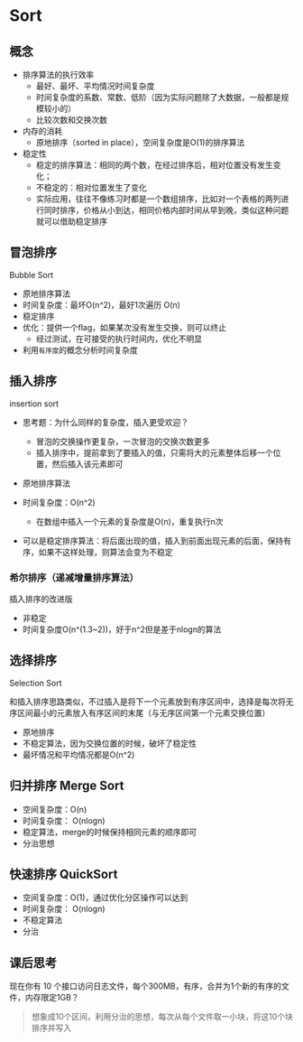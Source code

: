 # Sort

## 概念

- 排序算法的执行效率
  - 最好、最坏、平均情况时间复杂度
  - 时间复杂度的系数、常数、低阶（因为实际问题除了大数据，一般都是规模较小的）
  - 比较次数和交换次数
- 内存的消耗
  - 原地排序（sorted in place），空间复杂度是O(1)的排序算法
- 稳定性
  - 稳定的排序算法：相同的两个数，在经过排序后，相对位置没有发生变化；
  - 不稳定的：相对位置发生了变化
  - 实际应用，往往不像练习时都是一个数组排序，比如对一个表格的两列进行同时排序，价格从小到达，相同价格内部时间从早到晚，类似这种问题就可以借助稳定排序

## 冒泡排序

Bubble Sort

- 原地排序算法
- 时间复杂度：最坏O(n^2)，最好1次遍历 O(n)
- 稳定排序
- 优化：提供一个flag，如果某次没有发生交换，则可以终止
  - 经过测试，在可接受的执行时间内，优化不明显
- 利用`有序度`的概念分析时间复杂度

## 插入排序

insertion sort

- 思考题：为什么同样的复杂度，插入更受欢迎？
  - 冒泡的交换操作更复杂，一次冒泡的交换次数更多
  - 插入排序中，提前拿到了要插入的值，只需将大的元素整体后移一个位置，然后插入该元素即可

- 原地排序算法
- 时间复杂度：O(n^2)
  - 在数组中插入一个元素的复杂度是O(n)，重复执行n次
- 可以是稳定排序算法：将后面出现的值，插入到前面出现元素的后面，保持有序，如果不这样处理，则算法会变为不稳定

### 希尔排序（递减增量排序算法）

插入排序的改进版

- 非稳定
- 时间复杂度O(n^(1.3~2))，好于n^2但是差于nlogn的算法

## 选择排序

Selection Sort

和插入排序思路类似，不过插入是将下一个元素放到有序区间中，选择是每次将无序区间最小的元素放入有序区间的末尾（与无序区间第一个元素交换位置）

- 原地排序
- 不稳定算法，因为交换位置的时候，破坏了稳定性
- 最坏情况和平均情况都是O(n^2)

## 归并排序 Merge Sort

- 空间复杂度：O(n)
- 时间复杂度： O(nlogn)
- 稳定算法，merge的时候保持相同元素的顺序即可
- 分治思想

## 快速排序  QuickSort

- 空间复杂度：O(1)，通过优化分区操作可以达到
- 时间复杂度： O(nlogn)
- 不稳定算法
- 分治

## 课后思考

现在你有 10 个接口访问日志文件，每个300MB，有序，合并为1个新的有序的文件，内存限定1GB？
  > 想象成10个区间，利用分治的思想，每次从每个文件取一小块，将这10个块排序并写入